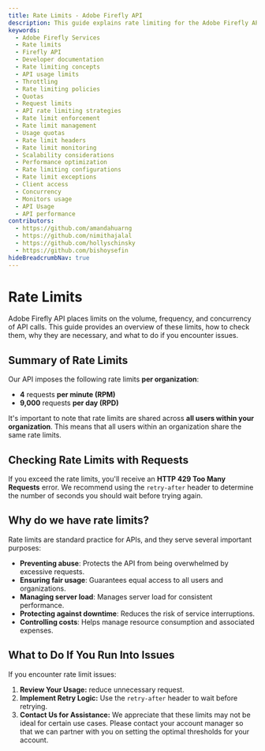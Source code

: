 ```yaml
---
title: Rate Limits - Adobe Firefly API
description: This guide explains rate limiting for the Adobe Firefly API.
keywords:
  - Adobe Firefly Services
  - Rate limits
  - Firefly API
  - Developer documentation
  - Rate limiting concepts
  - API usage limits
  - Throttling
  - Rate limiting policies
  - Quotas
  - Request limits
  - API rate limiting strategies
  - Rate limit enforcement
  - Rate limit management
  - Usage quotas
  - Rate limit headers
  - Rate limit monitoring
  - Scalability considerations
  - Performance optimization
  - Rate limiting configurations
  - Rate limit exceptions
  - Client access
  - Concurrency
  - Monitors usage
  - API Usage
  - API performance
contributors:
  - https://github.com/amandahuarng
  - https://github.com/nimithajalal
  - https://github.com/hollyschinsky
  - https://github.com/bishoysefin
hideBreadcrumbNav: true
---
```


# Rate Limits

Adobe Firefly API places limits on the volume, frequency, and concurrency of API calls. This guide provides an overview of these limits, how to check them, why they are necessary, and what to do if you encounter issues.

## Summary of Rate Limits

Our API imposes the following rate limits **per organization**:

* **4** requests **per minute (RPM)**
* **9,000** requests **per day (RPD)**

It's important to note that rate limits are shared across **all users within your organization**. This means that all users within an organization share the same rate limits.

## Checking Rate Limits with Requests

If you exceed the rate limits, you'll receive an **HTTP 429 Too Many Requests** error. We recommend using the `retry-after` header to determine the number of seconds you should wait before trying again.

## Why do we have rate limits?

Rate limits are standard practice for APIs, and they serve several important purposes:

- **Preventing abuse**: Protects the API from being overwhelmed by excessive requests.
- **Ensuring fair usage**: Guarantees equal access to all users and organizations.
- **Managing server load**: Manages server load for consistent performance.
- **Protecting against downtime**: Reduces the risk of service interruptions.
- **Controlling costs**: Helps manage resource consumption and associated expenses.

## What to Do If You Run Into Issues

If you encounter rate limit issues:

1. **Review Your Usage:** reduce unnecessary request.
2. **Implement Retry Logic:** Use the `retry-after` header to wait before retrying.
3. **Contact Us for Assistance:** We appreciate that these limits may not be ideal for certain use cases. Please contact your account manager so that we can partner with you on setting the optimal thresholds for your account.
